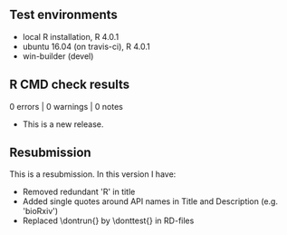 ## Test environments
* local R installation, R 4.0.1
* ubuntu 16.04 (on travis-ci), R 4.0.1
* win-builder (devel)

## R CMD check results

0 errors | 0 warnings | 0 notes

* This is a new release.

## Resubmission

This is a resubmission. In this version I have:

* Removed redundant 'R' in title
* Added single quotes around API names in Title and Description (e.g. 'bioRxiv')
* Replaced \dontrun{} by \donttest{} in RD-files
